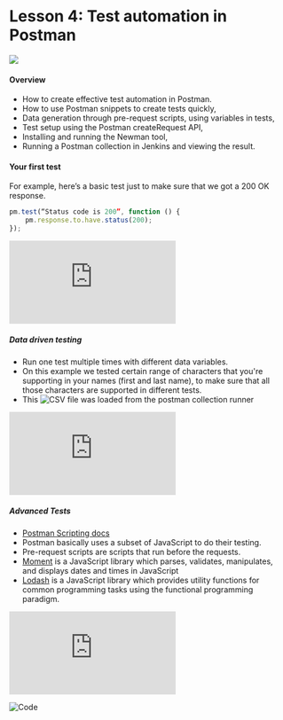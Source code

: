 # Lesson 4: Test automation in Postman

![](https://testautomationu.applitools.com/course12/lesson4.1-coverimage.png)

#### Overview
- How to create effective test automation in Postman.
- How to use Postman snippets to create tests quickly, 
- Data generation through pre-request scripts, using variables in tests, 
- Test setup using the Postman createRequest API, 
- Installing and running the Newman tool, 
- Running a Postman collection in Jenkins and viewing the result.

#### Your first test

For example, here’s a basic test just to make sure that we got a 200 OK response.

```javascript
pm.test(“Status code is 200”, function () {
	pm.response.to.have.status(200);
});
```

![Source chapter 4.1](https://testautomationu.applitools.com/exploring-service-apis-through-test-automation/chapter4.1.html)

##### Data driven testing

- Run one test multiple times with different data variables.
- On this example we tested certain range of characters that you're supporting in your names (first and last name), to make sure that all those characters are supported in different tests.
- This ![CSV file]("https://github.com/oscarlibre/tau-api-test-automation/blob/main/Chapter4/names_data.csv") was loaded from the postman collection runner

![Source chapter 4.2](https://testautomationu.applitools.com/exploring-service-apis-through-test-automation/chapter4.2.html)
   
##### Advanced Tests

 - [Postman Scripting docs](https://learning.getpostman.com/docs/postman/scripts/postman_sandbox_api_reference)
 - Postman basically uses a subset of JavaScript to do their testing.
 - Pre-request scripts are scripts that run before the requests.
 - [Moment](https://momentjs.com/) is a JavaScript library which parses, validates, manipulates, and displays dates and times in JavaScript
 - [Lodash](https://lodash.com/) is a JavaScript library which provides utility functions for common programming tasks using the functional programming paradigm.

![Source chapter 4.3](https://testautomationu.applitools.com/exploring-service-apis-through-test-automation/chapter4.3.html)

![Code](https://github.com/ambertests/explore-with-postman/tree/master/tau/Lesson4)


